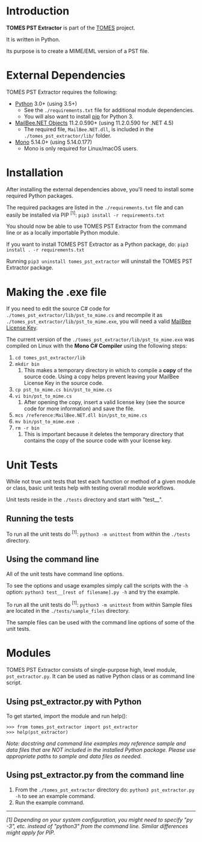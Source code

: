 # Introduction

**TOMES PST Extractor** is part of the [TOMES](https://www.ncdcr.gov/resources/records-management/tomes) project.

It is written in Python.

Its purpose is to create a MIME/EML version of a PST file.

# External Dependencies
TOMES PST Extractor requires the following:

- [Python](https://www.python.org) 3.0+ (using 3.5+)
	- See the `./requirements.txt` file for additional module dependencies.
	- You will also want to install [pip](https://pypi.python.org/pypi/pip) for Python 3.
- [MailBee.NET Objects](https://afterlogic.com/mailbee-net/email-components) 11.2.0.590+ (using 11.2.0.590 for .NET 4.5)
	- The required file, `MailBee.NET.dll`, is included in the `./tomes_pst_extractor/lib/` folder.
- [Mono](https://www.mono-project.com) 5.14.0+ (using 5.14.0.177)
	- Mono is only required for Linux/macOS users.

# Installation
After installing the external dependencies above, you'll need to install some required Python packages.

The required packages are listed in the `./requirements.txt` file and can easily be installed via PIP <sup>[1]</sup>: `pip3 install -r requirements.txt`

You should now be able to use TOMES PST Extractor from the command line or as a locally importable Python module.

If you want to install TOMES PST Extractor as a Python package, do: `pip3 install . -r requirements.txt`

Running `pip3 uninstall tomes_pst_extractor` will uninstall the TOMES PST Extractor package.

# Making the .exe file
If you need to edit the source C# code for `./tomes_pst_extractor/lib/pst_to_mime.cs` and recompile it as `./tomes_pst_extractor/lib/pst_to_mime.exe`, you will need a valid [MailBee License Key](https://afterlogic.com/mailbee-net/docs/keys.html).

The current version of the `./tomes_pst_extractor/lib/pst_to_mime.exe` was compiled on Linux with the **Mono C# Compiler** using the following steps:

1. `cd tomes_pst_extractor/lib`
2. `mkdir bin`
	1. This makes a temporary directory in which to compile a **copy** of the source code. Using a copy helps prevent leaving your MailBee License Key in  the source code.
3. `cp pst_to_mime.cs bin/pst_to_mime.cs`
4. `vi bin/pst_to_mime.cs`
	1. After opening the copy, insert a valid license key (see the source code for more information) and save the file.
5. `mcs /reference:MailBee.NET.dll bin/pst_to_mime.cs`
6. `mv bin/pst_to_mime.exe .`
7. `rm -r bin`
	1. This is important because it deletes the temporary directory that contains the copy of the source code with your license key.

# Unit Tests
While not true unit tests that test each function or method of a given module or class, basic unit tests help with testing overall module workflows.

Unit tests reside in the `./tests` directory and start with "test__".

## Running the tests
To run all the unit tests do <sup>[1]</sup>: `python3 -m unittest` from within the `./tests` directory. 

## Using the command line
All of the unit tests have command line options.

To see the options and usage examples simply call the scripts with the `-h` option: `python3 test__[rest of filename].py -h` and try the example.

To run all the unit tests do <sup>[1]</sup>: `python3 -m unittest` from within 
Sample files are located in the `./tests/sample_files` directory.

The sample files can be used with the command line options of some of the unit tests.

# Modules
TOMES PST Extractor consists of single-purpose high, level module, `pst_extractor.py`. It can be used as native Python class or as command line script.

## Using pst_extractor.py with Python
To get started, import the module and run help():

	>>> from tomes_pst_extractor import pst_extractor
	>>> help(pst_extractor)

*Note: docstring and command line examples may reference sample and data files that are NOT included in the installed Python package. Please use appropriate paths to sample and data files as needed.*

## Using pst_extractor.py from the command line
1. From the `./tomes_pst_extractor` directory do: `python3 pst_extractor.py -h` to see an example command.
2. Run the example command.

-----
*[1] Depending on your system configuration, you might need to specify "py -3", etc. instead of "python3" from the command line. Similar differences might apply for PIP.*
